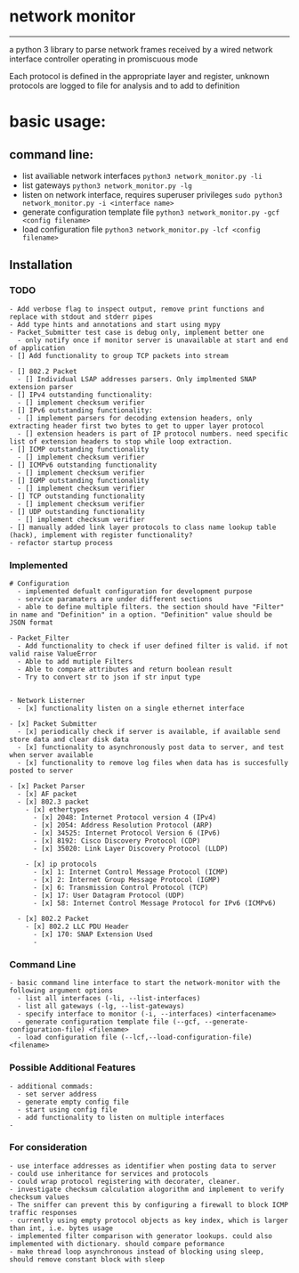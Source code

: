 # network monitor
---
a python 3 library to parse network frames received by a wired network interface controller operating in promiscuous mode

Each protocol is defined in the appropriate layer and register, unknown protocols are logged to file for analysis and to add to definition

# basic usage:

## command line:
  - list availiable network interfaces
  `python3 network_monitor.py -li` 
  - list gateways
  `python3 network_monitor.py -lg`
  - listen on network interface, requires superuser privileges
  `sudo python3 network_monitor.py -i <interface name> `
  - generate configuration template file
  `python3 network_monitor.py -gcf <config filename>`
  - load configuration file
  `python3 network_monitor.py -lcf <config filename>`
  
## Installation

### TODO
    - Add verbose flag to inspect output, remove print functions and replace with stdout and stderr pipes
    - Add type hints and annotations and start using mypy
    - Packet_Submitter test case is debug only, implement better one
      - only notify once if monitor server is unavailable at start and end of application
    - [] Add functionality to group TCP packets into stream

    - [] 802.2 Packet
      - [] Individual LSAP addresses parsers. Only implmented SNAP extension parser
    - [] IPv4 outstanding functionality:
      - [] implement checksum verifier
    - [] IPv6 outstanding functionality:
      - [] implement parsers for decoding extension headers, only extracting header first two bytes to get to upper layer protocol
      - [] extension headers is part of IP protocol numbers. need specific list of extension headers to stop while loop extraction.
    - [] ICMP outstanding functionality
      - [] implement checksum verifier
    - [] ICMPv6 outstanding functionality
      - [] implement checksum verifier
    - [] IGMP outstanding functionality
      - [] implement checksum verifier
    - [] TCP outstanding functionality
      - [] implement checksum verifier
    - [] UDP outstanding functionality 
      - [] implement checksum verifier
    - [] manually added link layer protocols to class name lookup table (hack), implement with register functionality?
    - refactor startup process

### Implemented
    
    # Configuration
      - implemented defualt configuration for development purpose
      - service paramaters are under different sections
      - able to define multiple filters. the section should have "Filter" in name and "Definition" in a option. "Definition" value should be JSON format

    - Packet_Filter
      - Add functionality to check if user defined filter is valid. if not valid raise ValueError
      - Able to add mutiple Filters
      - Able to compare attributes and return boolean result
      - Try to convert str to json if str input type  


    - Network Listerner
      - [x] functionality listen on a single ethernet interface
    
    - [x] Packet Submitter
      - [x] periodically check if server is available, if available send store data and clear disk data
      - [x] functionality to asynchronously post data to server, and test when server available
      - [x] functionality to remove log files when data has is succesfully posted to server

    - [x] Packet Parser
      - [x] AF packet
      - [x] 802.3 packet
        - [x] ethertypes
          - [x] 2048: Internet Protocol version 4 (IPv4)
          - [x] 2054: Address Resolution Protocol (ARP)
          - [x] 34525: Internet Protocol Version 6 (IPv6)
          - [x] 8192: Cisco Discovery Protocol (CDP)
          - [x] 35020: Link Layer Discovery Protocol (LLDP)
        
        - [x] ip protocols
          - [x] 1: Internet Control Message Protocol (ICMP)
          - [x] 2: Internet Group Message Protocol (IGMP)
          - [x] 6: Transmission Control Protocol (TCP)
          - [x] 17: User Datagram Protocol (UDP)
          - [x] 58: Internet Control Message Protocol for IPv6 (ICMPv6)
          
      - [x] 802.2 Packet 
        - [x] 802.2 LLC PDU Header
          - [x] 170: SNAP Extension Used
          - 


### Command Line
    - basic command line interface to start the network-monitor with the following argument options
      - list all interfaces (-li, --list-interfaces)
      - list all gateways (-lg, --list-gateways)
      - specify interface to monitor (-i, --interfaces) <interfacename>
      - generate configuration template file (--gcf, --generate-configuration-file) <filename>
      - load configuration file (--lcf,--load-configuration-file) <filename>
  
      

### Possible Additional Features
    - additional commads:
      - set server address
      - generate empty config file
      - start using config file
      - add functionality to listen on multiple interfaces
    - 

### For consideration 
    - use interface addresses as identifier when posting data to server
    - could use inheritance for services and protocols
    - could wrap protocol registering with decorater, cleaner.
    - investigate checksum calculation alogorithm and implement to verify checksum values
    - The sniffer can prevent this by configuring a firewall to block ICMP traffic responses
    - currently using empty protocol objects as key index, which is larger than int, i.e. bytes usage
    - implemented filter comparison with generator lookups. could also implemented with dictionary. should compare peformance
    - make thread loop asynchronous instead of blocking using sleep, should remove constant block with sleep